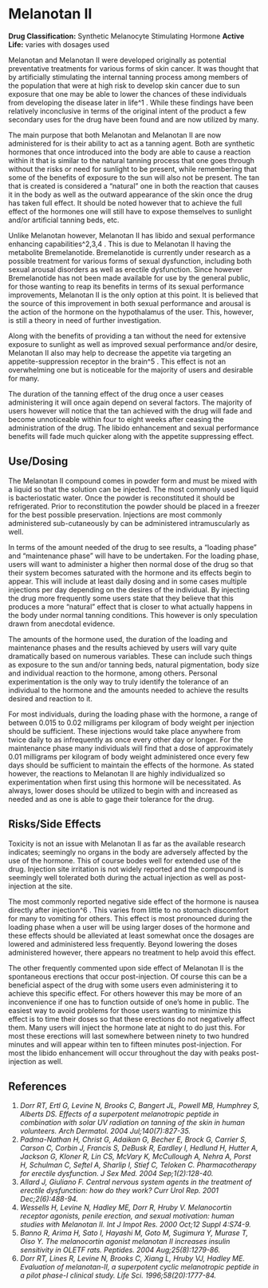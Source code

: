 # Melanotan II

**Drug Classification:** Synthetic Melanocyte Stimulating Hormone
**Active Life:** varies with dosages used

Melanotan and Melanotan II were developed originally as potential preventative treatments for various forms of skin cancer. It was thought that by artificially stimulating the internal tanning process among members of the population that were at high risk to develop skin cancer due to sun exposure that one may be able to lower the chances of these individuals from developing the disease later in life^1 . While these findings have been relatively inconclusive in terms of the original intent of the product a few secondary uses for the drug have been found and are now utilized by many.

The main purpose that both Melanotan and Melanotan II are now administered for is their ability to act as a tanning agent. Both are synthetic hormones that once introduced into the body are able to cause a reaction within it that is similar to the natural tanning process that one goes through without the risks or need for sunlight to be present, while remembering that some of the benefits of exposure to the sun will also not be present. The tan that is created is considered a “natural” one in both the reaction that causes it in the body as well as the outward appearance of the skin once the drug has taken full effect. It should be noted however that to achieve the full effect of the hormones one will still have to expose themselves to sunlight and/or artificial tanning beds, etc.

Unlike Melanotan however, Melanotan II has libido and sexual performance enhancing capabilities^2,3,4 . This is due to Melanotan II having the metabolite Bremelanotide. Bremelanotide is currently under research as a possible treatment for various forms of sexual dysfunction, including both sexual arousal disorders as well as erectile dysfunction. Since however Bremelanotide has not been made available for use by the general public, for those wanting to reap its benefits in terms of its sexual performance improvements, Melanotan II is the only option at this point. It is believed that the source of this improvement in both sexual performance and arousal is the action of the hormone on the hypothalamus of the user. This, however, is still a theory in need of further investigation. 

Along with the benefits of providing a tan without the need for extensive exposure to sunlight as well as improved sexual performance and/or desire, Melanotan II also may help to decrease the appetite via targeting an appetite-suppression receptor in the brain^5 . This effect is not an overwhelming one but is noticeable for the majority of users and desirable for many.

The duration of the tanning effect of the drug once a user ceases administering it will once again depend on several factors. The majority of users however will notice that the tan achieved with the drug will fade and become unnoticeable within four to eight weeks after ceasing the administration of the drug. The libido enhancement and sexual performance benefits will fade much quicker along with the appetite suppressing effect. 

## Use/Dosing

The Melanotan II compound comes in powder form and must be mixed with a liquid so that the solution can be injected. The most commonly used liquid is bacteriostatic water. Once the powder is reconstituted it should be refrigerated. Prior to reconstitution the powder should be placed in a freezer for the best possible preservation. Injections are most commonly administered sub-cutaneously by can be administered intramuscularly as well.

In terms of the amount needed of the drug to see results, a “loading phase” and “maintenance phase” will have to be undertaken. For the loading phase, users will want to administer a higher then normal dose of the drug so that their system becomes saturated with the hormone and its effects begin to appear. This will include at least daily dosing and in some cases multiple injections per day depending on the desires of the individual. By injecting the drug more frequently some users state that they believe that this produces a more “natural” effect that is closer to what actually happens in the body under normal tanning conditions. This however is only speculation drawn from anecdotal evidence. 

The amounts of the hormone used, the duration of the loading and maintenance phases and the results achieved by users will vary quite dramatically based on numerous variables. These can include such things as exposure to the sun and/or tanning beds, natural pigmentation, body size and individual reaction to the hormone, among others. Personal experimentation is the only way to truly identify the tolerance of an individual to the hormone and the amounts needed to achieve the results desired and reaction to it. 

For most individuals, during the loading phase with the hormone, a range of between 0.015 to 0.02 milligrams per kilogram of body weight per injection should be sufficient. These injections would take place anywhere from twice daily to as infrequently as once every other day or longer. For the maintenance phase many individuals will find that a dose of approximately 0.01 milligrams per kilogram of body weight administered once every few days should be sufficient to maintain the effects of the hormone. As stated however, the reactions to Melanotan II are highly individualized so experimentation when first using this hormone will be necessitated. As always, lower doses should be utilized to begin with and increased as needed and as one is able to gage their tolerance for the drug.

## Risks/Side Effects

Toxicity is not an issue with Melanotan II as far as the available research indicates; seemingly no organs in the body are adversely affected by the use of the hormone. This of course bodes well for extended use of the drug. Injection site irritation is not widely reported and the compound is seemingly well tolerated both during the actual injection as well as post-injection at the site. 

The most commonly reported negative side effect of the hormone is nausea directly after injection^6 . This varies from little to no stomach discomfort for many to vomiting for others. This effect is most pronounced during the loading phase when a user will be using larger doses of the hormone and these effects should be alleviated at least somewhat once the dosages are lowered and administered less frequently. Beyond lowering the doses administered however, there appears no treatment to help avoid this effect. 

The other frequently commented upon side effect of Melanotan II is the spontaneous erections that occur post-injection. Of course this can be a beneficial aspect of the drug with some users even administering it to achieve this specific effect. For others however this may be more of an inconvenience if one has to function outside of one’s home in public. The easiest way to avoid problems for those users wanting to minimize this effect is to time their doses so that these erections do not negatively affect them. Many users will inject the hormone late at night to do just this. For most these erections will last somewhere between ninety to two hundred minutes and will appear within ten to fifteen minutes post-injection. For most the libido enhancement will occur throughout the day with peaks post-injection as well. 

## References

1. *Dorr RT, Ertl G, Levine N, Brooks C, Bangert JL, Powell MB, Humphrey S, Alberts DS. Effects of a superpotent melanotropic peptide in combination with solar UV radiation on tanning of the skin in human volunteers. Arch Dermatol. 2004 Jul;140(7):827-35.*
2. *Padma-Nathan H, Christ G, Adaikan G, Becher E, Brock G, Carrier S, Carson C, Corbin J, Francis S, DeBusk R, Eardley I, Hedlund H, Hutter A, Jackson G, Kloner R, Lin CS, McVary K, McCullough A, Nehra A, Porst H, Schulman C, Seftel A, Sharlip I, Stief C, Teloken C. Pharmacotherapy for erectile dysfunction. J Sex Med. 2004 Sep;1(2):128-40.*
3. *Allard J, Giuliano F. Central nervous system agents in the treatment of erectile dysfunction: how do they work? Curr Urol Rep. 2001 Dec;2(6):488-94.*
4. *Wessells H, Levine N, Hadley ME, Dorr R, Hruby V. Melanocortin receptor agonists, penile erection, and sexual motivation: human studies with Melanotan II. Int J Impot Res. 2000 Oct;12 Suppl 4:S74-9.*
5. *Banno R, Arima H, Sato I, Hayashi M, Goto M, Sugimura Y, Murase T, Oiso Y. The melanocortin agonist melanotan II increases insulin sensitivity in OLETF rats. Peptides. 2004 Aug;25(8):1279-86.*
6. *Dorr RT, Lines R, Levine N, Brooks C, Xiang L, Hruby VJ, Hadley ME. Evaluation of melanotan-II, a superpotent cyclic melanotropic peptide in a pilot phase-I clinical study. Life Sci. 1996;58(20):1777-84.*